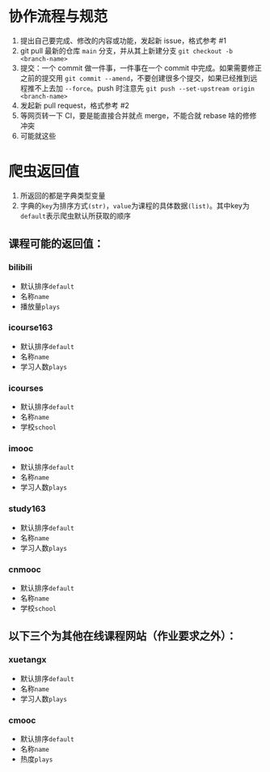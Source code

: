 # 协作流程与规范

1. 提出自己要完成、修改的内容或功能，发起新 issue，格式参考 #1
1. git pull 最新的仓库 `main` 分支，并从其上新建分支 `git checkout -b <branch-name>`
1. 提交：一个 commit 做一件事，一件事在一个 commit 中完成。如果需要修正之前的提交用 `git commit --amend`，不要创建很多个提交，如果已经推到远程推不上去加 `--force`。push 时注意先 `git push --set-upstream origin <branch-name>`
1. 发起新 pull request，格式参考 #2
1. 等网页转一下 CI，要是能直接合并就点 merge，不能合就 rebase 啥的修修冲突
1. 可能就这些

# 爬虫返回值

1. 所返回的都是字典类型变量
2. 字典的`key`为排序方式`(str)`，`value`为课程的具体数据`(list)`。其中key为`default`表示爬虫默认所获取的顺序

## 课程可能的返回值：

### bilibili

- 默认排序`default`
- 名称`name`
- 播放量`plays`

### icourse163

- 默认排序`default`
- 名称`name`
- 学习人数`plays`

### icourses

- 默认排序`default`
- 名称`name`
- 学校`school`

### imooc

- 默认排序`default`
- 名称`name`
- 学习人数`plays`

### study163

- 默认排序`default`
- 名称`name`
- 学习人数`plays`

### cnmooc

- 默认排序`default`
- 名称`name`
- 学校`school`

## 以下三个为其他在线课程网站（作业要求之外）：

### xuetangx

- 默认排序`default`
- 名称`name`
- 学习人数`plays`

### cmooc

- 默认排序`default`
- 名称`name`
- 热度`plays`